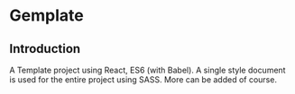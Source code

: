 # Gemplate

## Introduction
A Template project using React, ES6 (with Babel). A single style document is used for the entire project using SASS. More can be added of course.
